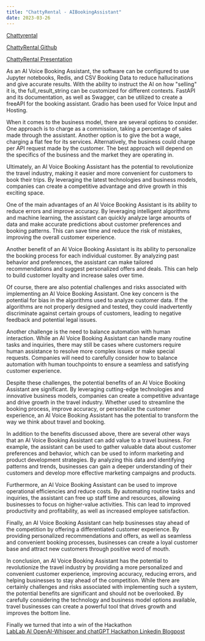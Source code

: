 ```yaml
---
title: "ChattyRental - AIBookingAssistant"
date: 2023-03-26
---
```

[Chattyrental](https://lablab.ai/event/chatgpt-api-and-whisper-api-global-hackathon/room-booking-ai-assistant/chattyrental-ai-room-rentals)  

[ChattyRental Github](https://github.com/johnnyknoxville1337/AIBookingAssistant)  

[ChattyRental Presentation](https://storage.googleapis.com/lablab-static-eu/presentations%2Fsubmissions%2Fclfpxofal0000356l36ayahnt%2Fclfpxofal0000356l36ayahnt-1679867667288.pdf)  


As an AI Voice Booking Assistant, the software can be configured to use Jupyter notebooks, Redis, and CSV Booking Data to reduce hallucinations and give accurate results. With the ability to instruct the AI on how "selling" it is, the full_result_string can be customized for different contexts. FastAPI and its documentation, as well as Swagger, can be utilized to create a freeAPI for the booking assistant. Gradio has been used for Voice Input and Hosting.

When it comes to the business model, there are several options to consider. One approach is to charge as a commission, taking a percentage of sales made through the assistant. Another option is to give the bot a wage, charging a flat fee for its services. Alternatively, the business could charge per API request made by the customer. The best approach will depend on the specifics of the business and the market they are operating in.

Ultimately, an AI Voice Booking Assistant has the potential to revolutionize the travel industry, making it easier and more convenient for customers to book their trips. By leveraging the latest technologies and business models, companies can create a competitive advantage and drive growth in this exciting space.

One of the main advantages of an AI Voice Booking Assistant is its ability to reduce errors and improve accuracy. By leveraging intelligent algorithms and machine learning, the assistant can quickly analyze large amounts of data and make accurate predictions about customer preferences and booking patterns. This can save time and reduce the risk of mistakes, improving the overall customer experience.

Another benefit of an AI Voice Booking Assistant is its ability to personalize the booking process for each individual customer. By analyzing past behavior and preferences, the assistant can make tailored recommendations and suggest personalized offers and deals. This can help to build customer loyalty and increase sales over time.

Of course, there are also potential challenges and risks associated with implementing an AI Voice Booking Assistant. One key concern is the potential for bias in the algorithms used to analyze customer data. If the algorithms are not properly designed and tested, they could inadvertently discriminate against certain groups of customers, leading to negative feedback and potential legal issues.

Another challenge is the need to balance automation with human interaction. While an AI Voice Booking Assistant can handle many routine tasks and inquiries, there may still be cases where customers require human assistance to resolve more complex issues or make special requests. Companies will need to carefully consider how to balance automation with human touchpoints to ensure a seamless and satisfying customer experience.

Despite these challenges, the potential benefits of an AI Voice Booking Assistant are significant. By leveraging cutting-edge technologies and innovative business models, companies can create a competitive advantage and drive growth in the travel industry. Whether used to streamline the booking process, improve accuracy, or personalize the customer experience, an AI Voice Booking Assistant has the potential to transform the way we think about travel and booking.

In addition to the benefits discussed above, there are several other ways that an AI Voice Booking Assistant can add value to a travel business. For example, the assistant can be used to gather valuable data about customer preferences and behavior, which can be used to inform marketing and product development strategies. By analyzing this data and identifying patterns and trends, businesses can gain a deeper understanding of their customers and develop more effective marketing campaigns and products.

Furthermore, an AI Voice Booking Assistant can be used to improve operational efficiencies and reduce costs. By automating routine tasks and inquiries, the assistant can free up staff time and resources, allowing businesses to focus on higher-value activities. This can lead to improved productivity and profitability, as well as increased employee satisfaction.

Finally, an AI Voice Booking Assistant can help businesses stay ahead of the competition by offering a differentiated customer experience. By providing personalized recommendations and offers, as well as seamless and convenient booking processes, businesses can create a loyal customer base and attract new customers through positive word of mouth.

In conclusion, an AI Voice Booking Assistant has the potential to revolutionize the travel industry by providing a more personalized and convenient customer experience, improving accuracy, reducing errors, and helping businesses to stay ahead of the competition. While there are certainly challenges and risks associated with implementing such a system, the potential benefits are significant and should not be overlooked. By carefully considering the technology and business model options available, travel businesses can create a powerful tool that drives growth and improves the bottom line.


Finally we turned that into a win of the Hackathon  
[LabLab AI OpenAI-Whisper and chatGPT Hackathon Linkedin Blogpost](https://www.linkedin.com/posts/lablab-ai_chatgpt-api-whisper-api-hackathon-highlights-activity-7049797404094570496-sIQ_?utm_source=share&utm_medium=member_desktop)  

